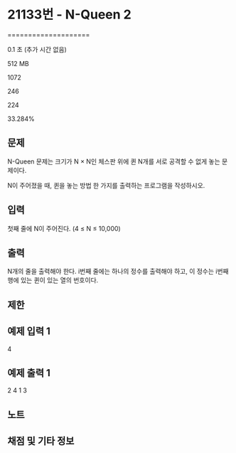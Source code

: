 # 21133번 - N-Queen 2


====================

0.1 초 (추가 시간 없음)

512 MB

1072

246

224

33.284%

문제
--

N-Queen 문제는 크기가 N × N인 체스판 위에 퀸 N개를 서로 공격할 수 없게 놓는 문제이다.

N이 주어졌을 때, 퀸을 놓는 방법 한 가지를 출력하는 프로그램을 작성하시오.

입력
--

첫째 줄에 N이 주어진다. (4 ≤ N ≤ 10,000)

출력
--

N개의 줄을 출력해야 한다. i번째 줄에는 하나의 정수를 출력해야 하고, 이 정수는 i번째 행에 있는 퀸이 있는 열의 번호이다.

제한
--

예제 입력 1
-------

4

예제 출력 1
-------

2
4
1
3

노트
--

채점 및 기타 정보
----------